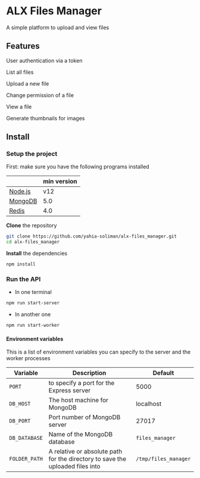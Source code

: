 # ALX Files Manager
A simple platform to upload and view files

## Features
User authentication via a token

List all files

Upload a new file

Change permission of a file

View a file

Generate thumbnails for images


## Install
### Setup the project
First: make sure you have the following programs installed

|                                     | min version |
| ----------------------------------- | ----------- |
| [Node.js](https://nodejs.org/en)    | v12         |
| [MongoDB](https://www.mongodb.com/) | 5.0         |
| [Redis](https://redis.io/)          | 4.0         |

**Clone** the repository
```sh
git clone https://github.com/yahia-soliman/alx-files_manager.git
cd alx-files_manager
```
**Install** the dependencies
```
npm install
```

### Run the API
- In one terminal
```sh
npm run start-server
```

- In another one
```sh
npm run start-worker
```

#### Environment variables
This is a list of environment variables you can specify to the server and the worker processes

| Variable      | Description                                                                   | Default              |
| ------------- | ----------------------------------------------------------------------------- | -------------------- |
| `PORT`        | to specify a port for the Express server                                      | 5000                 |
| `DB_HOST`     | The host machine for MongoDB                                                  | localhost            |
| `DB_PORT`     | Port number of MongoDB server                                                 | 27017                |
| `DB_DATABASE` | Name of the MongoDB database                                                  | `files_manager`      |
| `FOLDER_PATH` | A relative or absolute path for the directory to save the uploaded files into | `/tmp/files_manager` |

